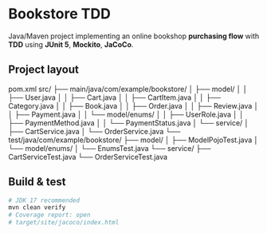 # Bookstore TDD

Java/Maven project implementing an online bookshop **purchasing flow** with **TDD** using **JUnit 5**, **Mockito**, **JaCoCo**.

## Project layout
pom.xml
src/
├── main/java/com/example/bookstore/
│   ├── model/
│   │   ├── User.java
│   │   ├── Cart.java
│   │   ├── CartItem.java
│   │   ├── Category.java
│   │   ├── Book.java
│   │   ├── Order.java
│   │   ├── Review.java
│   │   ├── Payment.java
│   │   └── model/enums/
│   │       ├── UserRole.java
│   │       ├── PaymentMethod.java
│   │       └── PaymentStatus.java
│   └── service/
│       ├── CartService.java
│       └── OrderService.java
└── test/java/com/example/bookstore/
    ├── model/
    │   ├── ModelPojoTest.java
    │   └── model/enums/
    │       └── EnumsTest.java
    └── service/
        ├── CartServiceTest.java
        └── OrderServiceTest.java


## Build & test
```bash
# JDK 17 recommended
mvn clean verify
# Coverage report: open
# target/site/jacoco/index.html
